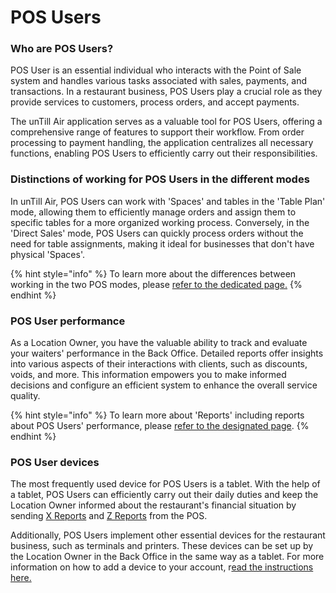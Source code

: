 # POS Users

### Who are POS Users?

POS User is an essential individual who interacts with the Point of Sale system and handles various tasks associated with sales, payments, and transactions. In a restaurant business, POS Users play a crucial role as they provide services to customers, process orders, and accept payments.&#x20;

The unTill Air application serves as a valuable tool for POS Users, offering a comprehensive range of features to support their workflow. From order processing to payment handling, the application centralizes all necessary functions, enabling POS Users to efficiently carry out their responsibilities.

### Distinctions of working for POS Users in the different modes

In unTill Air, POS Users can work with 'Spaces' and tables in the 'Table Plan' mode, allowing them to efficiently manage orders and assign them to specific tables for a more organized working process. Conversely, in the 'Direct Sales' mode, POS Users can quickly process orders without the need for table assignments, making it ideal for businesses that don't have physical 'Spaces'.

{% hint style="info" %}
To learn more about the differences between working in the two POS modes, please [refer to the dedicated page.](../../sales-modes/)
{% endhint %}

### POS User performance

As a Location Owner, you have the valuable ability to track and evaluate your waiters' performance in the Back Office. Detailed reports offer insights into various aspects of their interactions with clients, such as discounts, voids, and more. This information empowers you to make informed decisions and configure an efficient system to enhance the overall service quality.&#x20;

{% hint style="info" %}
To learn more about 'Reports' including reports about POS Users' performance, please [refer to the designated page](../../../reports/waiters-reports.md).&#x20;
{% endhint %}

### POS User devices

The most frequently used device for POS Users is a tablet. With the help of a tablet, POS Users can efficiently carry out their daily duties and keep the Location Owner informed about the restaurant's financial situation by sending [X Reports](../../../reports/x-reports.md) and [Z Reports](../../../reports/z-reports.md) from the POS.

Additionally, POS Users implement other essential devices for the restaurant business, such as terminals and printers. These devices can be set up by the Location Owner in the Back Office in the same way as a tablet. For more information on how to add a device to your account, r[ead the instructions here.](../../../general/equipment/add-a-device.md)&#x20;
